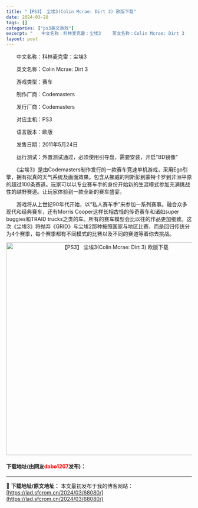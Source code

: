 ```yaml
---
title: "【PS3】 尘埃3(Colin Mcrae: Dirt 3) 欧版下载"
date: 2024-03-28
tags: []
categories: ["ps3英文游戏"]
excerpt: "　　中文名称：科林麦克雷：尘埃3 　　英文名称：Colin Mcrae: Dirt 3 　　游戏类型：赛车 　　制作厂商：Codemasters 　　发行厂商：Codemasters 　　对应主机：PS3 　　语言版本：欧版 　　发售日期：2011年5月24日 　　运行测试：外置测试通过，必须使用引&hellip;"
layout: post
---
```


 <p>　　中文名称：科林麦克雷：尘埃3</p> <p>　　英文名称：Colin Mcrae: Dirt 3</p> <p>　　游戏类型：赛车</p> <p>　　制作厂商：Codemasters</p> <p>　　发行厂商：Codemasters</p> <p>　　对应主机：PS3</p> <p>　　语言版本：欧版</p> <p>　　发售日期：2011年5月24日</p> <p>　　运行测试：外置测试通过，必须使用引导盘，需要安装，开启&quot;BD镜像&quot;</p> <p>　　《尘埃3》是由Codemasters制作发行的一款赛车竞速单机游戏，采用Ego引擎，拥有拟真的天气系统及画面效果。包含从挪威的阿斯彭到蒙特卡罗到非洲平原的超过100条赛道。玩家可以以专业赛车手的身份开始新的生涯模式参加充满挑战性的越野赛道。让玩家体验到一款全新的赛车盛宴。</p> <p>　　游戏将从上世纪90年代开始，以&ldquo;私人赛车手&rdquo;来参加一系列赛事。融合众多现代和经典赛车，还有Morris Cooper这样长相古怪的传奇赛车和诸如super buggies和TRAID trucks之类的车。所有的赛车模型会比以往的作品更加细致。这次《尘埃3》将抛弃《GRID》与尘埃2那种按照国家与地区比赛，而是回归传统分为4个赛季，每个赛季都有不同模式的比赛以及不同的赛道等着你去挑战。</p> <p align="center"><img align="" border="0" src="https://lad.sfcrom.cn/wp-content/uploads/2024/03/20240328_66051c8a82b09.jpg" width="576" alt="【PS3】 尘埃3(Colin Mcrae: Dirt 3) 欧版下载" /></p> <p><h4>下载地址(由网友<font color="red">dabo1207</font>发布)：</h4></p> 

---
📖 **下载地址/原文地址：** 本文最初发布于我的博客网站：[https://lad.sfcrom.cn/2024/03/68080/](https://lad.sfcrom.cn/2024/03/68080/)
